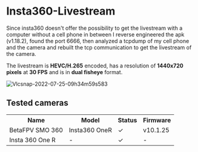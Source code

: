 # Insta360-Livestream
Since insta360 doesn't offer the possibility to get the livestream with a computer without a cell phone in between I reverse engineered the apk (v1.18.2), found the port 6666, then analyzed a tcpdump of my cell phone and the camera and rebuilt the tcp communication to get the livestream of the camera.

The livestream is <b>HEVC/H.265</b> encoded, has a resolution of <b>1440x720 pixels</b>  at <b>30 FPS</b> and is in <b>dual fisheye</b> format. 
 
![Vlcsnap-2022-07-25-09h34m59s583](https://user-images.githubusercontent.com/18678779/182454958-9ef98665-897a-4f98-9c56-166fb64f7025.png)


## Tested cameras
<table>
<tr>
    <th>Name</th>
   <th>Model</th>
    <th>Status</th>
    <th>Firmware</th>
</tr>
<tr>
 <td>BetaFPV SMO 360</td>
 <td>Insta360 OneR</td>
 <td>✓</td>
  <td>v10.1.25</td>
</tr>
<tr>
 <td>Insta 360 One R</td>
 <td>-</td>
 <td>✓</td>
 <td>-</td>
 </tr>
</table>
